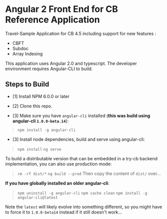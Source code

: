 Angular 2 Front End for CB Reference Application
===============

Travel-Sample Application for CB 4.5 including support for new features :
- CBFT
- Subdoc
- Array Indexing  

This application uses Angular 2.0 and typescript.  The developer environment requires Angular-CLI to build.

## Steps to Build
 - [1] Install NPM 6.0.0 or later

 - [2] Clone this repo.

 - [3] Make sure you have `angular-cli` installed (**this was build using angular-cli `1.0.0-beta.14`**):

> `npm install -g angular-cli`

 - [3] Install node dependencies, build and serve using angular-cli:

> `npm install`
> `ng serve`


To build a distributable version that can be embedded in a try-cb backend implementation, you can also use production mode:

> `rm -rf dist/*`
> `ng build --prod`
> Then copy the content of `dist/` over...

**If you have globally installed an older angular-cli**:

> `npm uninstall -g angular-cli`
> `npm cache clean`
> `npm install -g angular-cli@latest`

Note the `latest` will likely evolve into something different, so you might have to force it to `1.0.0-beta14` instead if it still doesn't work...
